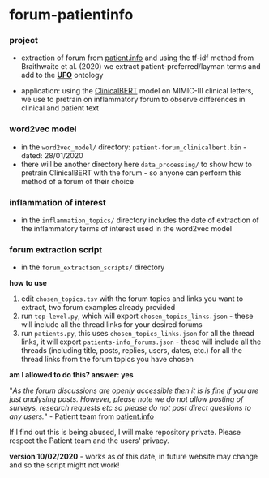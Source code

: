 # forum-patientinfo

### project

- extraction of forum from [patient.info](https://patient.info/forums) and using the tf-idf method from Braithwaite et al. (2020) we extract patient-preferred/layman terms and add to the [**UFO**](https://github.com/sap218/ufo/) ontology

- application: using the [ClinicalBERT](https://github.com/kexinhuang12345/clinicalBERT) model on MIMIC-III clinical letters, we use to pretrain on inflammatory forum to observe differences in clinical and patient text

### word2vec model

- in the `word2vec_model/` directory: `patient-forum_clinicalbert.bin` - dated: 28/01/2020
- there will be another directory here `data_processing/` to show how to pretrain ClinicalBERT with the forum - so anyone can perform this method of a forum of their choice

### inflammation of interest

- in the `inflammation_topics/` directory includes the date of extraction of the inflammatory terms of interest used in the word2vec model

### forum extraction script

- in the `forum_extraction_scripts/` directory

**how to use**

1. edit `chosen_topics.tsv` with the forum topics and links you want to extract, two forum examples already provided
2. run `top-level.py`, which will export `chosen_topics_links.json` - these will include all the thread links for your desired forums
3. run `patients.py`, this uses `chosen_topics_links.json` for all the thread links, it will export `patients-info_forums.json` - these will include all the threads (including title, posts, replies, users, dates, etc.) for all the thread links from the forum topics you have chosen

**am I allowed to do this? answer: yes**

"*As the forum discussions are openly accessible then it is is fine if you are just analysing posts. However, please note we do not allow posting of surveys, research requests etc so please do not post direct questions to any users.*" - Patient team from [patient.info](https://patient.info/forums)

If I find out this is being abused, I will make repository private. Please respect the Patient team and the users' privacy. 

**version 10/02/2020** - works as of this date, in future website may change and so the script might not work!

